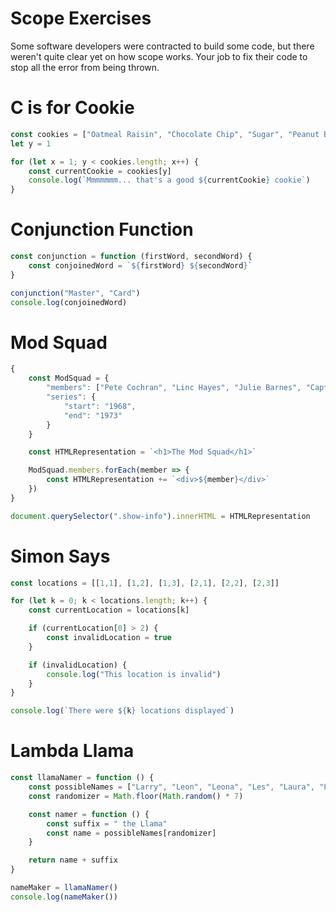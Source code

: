 # Scope Exercises
Some software developers were contracted to build some code, but there weren't quite clear yet on how scope works. Your job to fix their code to stop all the error from being thrown.

# C is for Cookie
```js
const cookies = ["Oatmeal Raisin", "Chocolate Chip", "Sugar", "Peanut Butter", "Snickerdoodle", "Ginger"]
let y = 1

for (let x = 1; y < cookies.length; x++) {
    const currentCookie = cookies[y]
    console.log(`Mmmmmmm... that's a good ${currentCookie} cookie`)
}
```

# Conjunction Function
```js
const conjunction = function (firstWord, secondWord) {
    const conjoinedWord = `${firstWord} ${secondWord}`
}

conjunction("Master", "Card")
console.log(conjoinedWord)
```
# Mod Squad
```js
{
    const ModSquad = {
        "members": ["Pete Cochran", "Linc Hayes", "Julie Barnes", "Capt. Adam Greer", "Chief Barney Metcalf"]
        "series": {
            "start": "1968",
            "end": "1973"
        }
    }

    const HTMLRepresentation = `<h1>The Mod Squad</h1>`

    ModSquad.members.forEach(member => {
        const HTMLRepresentation += `<div>${member}</div>`
    })
}

document.querySelector(".show-info").innerHTML = HTMLRepresentation
```

# Simon Says
```js
const locations = [[1,1], [1,2], [1,3], [2,1], [2,2], [2,3]]

for (let k = 0; k < locations.length; k++) {
    const currentLocation = locations[k]

    if (currentLocation[0] > 2) {
        const invalidLocation = true
    }

    if (invalidLocation) {
        console.log("This location is invalid")
    }
}

console.log(`There were ${k} locations displayed`)
```

# Lambda Llama
```js
const llamaNamer = function () {
    const possibleNames = ["Larry", "Leon", "Leona", "Les", "Laura", "Lemony", "Lars", "Lekisha"]
    const randomizer = Math.floor(Math.random() * 7)

    const namer = function () {
        const suffix = " the Llama"
        const name = possibleNames[randomizer]
    }

    return name + suffix
}

nameMaker = llamaNamer()
console.log(nameMaker())
```